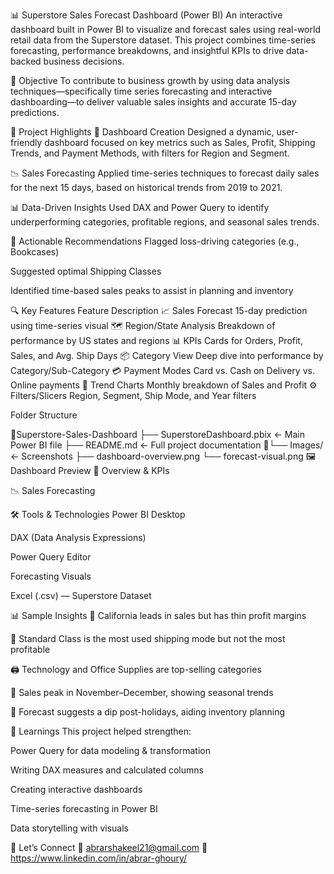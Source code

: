 📊 Superstore Sales Forecast Dashboard (Power BI)
An interactive dashboard built in Power BI to visualize and forecast sales using real-world retail data from the Superstore dataset. This project combines time-series forecasting, performance breakdowns, and insightful KPIs to drive data-backed business decisions.

🎯 Objective
To contribute to business growth by using data analysis techniques—specifically time series forecasting and interactive dashboarding—to deliver valuable sales insights and accurate 15-day predictions.

🚀 Project Highlights
📌 Dashboard Creation
Designed a dynamic, user-friendly dashboard focused on key metrics such as Sales, Profit, Shipping Trends, and Payment Methods, with filters for Region and Segment.

📉 Sales Forecasting
Applied time-series techniques to forecast daily sales for the next 15 days, based on historical trends from 2019 to 2021.

📊 Data-Driven Insights
Used DAX and Power Query to identify underperforming categories, profitable regions, and seasonal sales trends.

🧭 Actionable Recommendations
Flagged loss-driving categories (e.g., Bookcases)

Suggested optimal Shipping Classes

Identified time-based sales peaks to assist in planning and inventory

🔍 Key Features
Feature	Description
📈 Sales Forecast	15-day prediction using time-series visual
🗺 Region/State Analysis	Breakdown of performance by US states and regions
📊 KPIs	Cards for Orders, Profit, Sales, and Avg. Ship Days
📦 Category View	Deep dive into performance by Category/Sub-Category
💳 Payment Modes	Card vs. Cash on Delivery vs. Online payments
📅 Trend Charts	Monthly breakdown of Sales and Profit
⚙ Filters/Slicers	Region, Segment, Ship Mode, and Year filters

Folder Structure

📁Superstore-Sales-Dashboard
   ├── SuperstoreDashboard.pbix               ← Main Power BI file
   ├── README.md                              ← Full project documentation
       📁└── Images/                          ← Screenshots
           ├── dashboard-overview.png
           └── forecast-visual.png
🖼 Dashboard Preview
📍 Overview & KPIs

📉 Sales Forecasting

🛠 Tools & Technologies
Power BI Desktop

DAX (Data Analysis Expressions)

Power Query Editor

Forecasting Visuals

Excel (.csv) — Superstore Dataset

📊 Sample Insights
📍 California leads in sales but has thin profit margins

🚚 Standard Class is the most used shipping mode but not the most profitable

🖨 Technology and Office Supplies are top-selling categories

📆 Sales peak in November–December, showing seasonal trends

🔮 Forecast suggests a dip post-holidays, aiding inventory planning

📘 Learnings
This project helped strengthen:

Power Query for data modeling & transformation

Writing DAX measures and calculated columns

Creating interactive dashboards

Time-series forecasting in Power BI

Data storytelling with visuals



💼 Let’s Connect
📧 abrarshakeel21@gmail.com
🔗  https://www.linkedin.com/in/abrar-ghoury/

